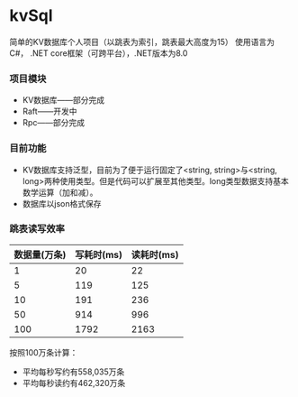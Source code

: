 # kvSql
简单的KV数据库个人项目（以跳表为索引，跳表最大高度为15）
使用语言为C#， .NET core框架（可跨平台），.NET版本为8.0

### 项目模块
- KV数据库——部分完成
- Raft——开发中
- Rpc——部分完成

### 目前功能
- KV数据库支持泛型，目前为了便于运行固定了<string, string>与<string, long>两种使用类型。但是代码可以扩展至其他类型。long类型数据支持基本数学运算（加和减）。
- 数据库以json格式保存

### 跳表读写效率
|数据量(万条)|写耗时(ms)|读耗时(ms)|
|---|---|---|
|1|20|22|
|5|119|125|
|10|191|236|
|50|914|996|
|100|1792|2163|

按照100万条计算：
- 平均每秒写约有558,035万条
- 平均每秒读约有462,320万条

